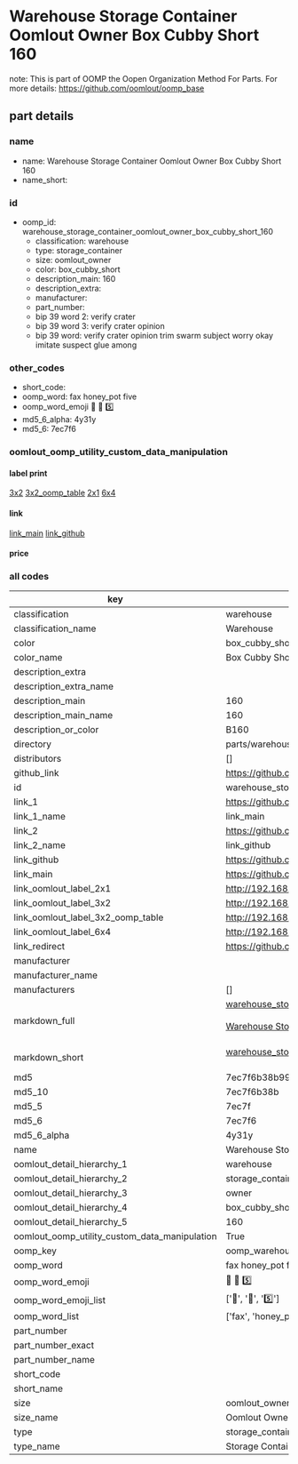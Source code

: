 # Warehouse Storage Container Oomlout Owner Box Cubby Short 160  

note: This is part of OOMP the Oopen Organization Method For Parts. For more details: https://github.com/oomlout/oomp_base

##  part details
  







### name
* name: Warehouse Storage Container Oomlout Owner Box Cubby Short 160
* name_short: 
### id
* oomp_id: warehouse_storage_container_oomlout_owner_box_cubby_short_160
  * classification: warehouse
  * type: storage_container
  * size: oomlout_owner
  * color: box_cubby_short
  * description_main: 160
  * description_extra: 
  * manufacturer: 
  * part_number: 
  * bip 39 word 2: verify crater
  * bip 39 word 3: verify crater opinion
  * bip 39 word: verify crater opinion trim swarm subject worry okay imitate suspect glue among

### other_codes
* short_code: 
* oomp_word: fax honey_pot five
* oomp_word_emoji :fax: :honey_pot: :five:
* md5_6_alpha: 4y31y
* md5_6: 7ec7f6






### oomlout_oomp_utility_custom_data_manipulation
#### label print
[3x2](http://192.168.1.245:1112/?label=oomp%204y31y)
[3x2_oomp_table](http://192.168.1.108:1112/?label=oomp%204y31y)
[2x1](http://192.168.1.242:1112/?label=oomp%204y31y)
[6x4](http://192.168.1.55:1112/?label=oomp%204y31y)    

#### link

[link_main](https://github.com/oomlout/oomlout_oomp_version_1_messy/tree/main/parts/warehouse_storage_container_oomlout_owner_box_cubby_short_160) [link_github](https://github.com/oomlout/oomlout_oomp_version_1_messy/tree/main/parts/warehouse_storage_container_oomlout_owner_box_cubby_short_160)                             

#### price







### all codes 
| key | value |  
| --- | --- |  
| classification | warehouse |  
| classification_name | Warehouse |  
| color | box_cubby_short |  
| color_name | Box Cubby Short |  
| description_extra |  |  
| description_extra_name |  |  
| description_main | 160 |  
| description_main_name | 160 |  
| description_or_color | B160 |  
| directory | parts/warehouse_storage_container_oomlout_owner_box_cubby_short_160 |  
| distributors | [] |  
| github_link | https://github.com/oomlout/oomlout_oomp_part_src/tree/main/parts/warehouse_storage_container_oomlout_owner_box_cubby_short_160 |  
| id | warehouse_storage_container_oomlout_owner_box_cubby_short_160 |  
| link_1 | https://github.com/oomlout/oomlout_oomp_version_1_messy/tree/main/parts/warehouse_storage_container_oomlout_owner_box_cubby_short_160 |  
| link_1_name | link_main |  
| link_2 | https://github.com/oomlout/oomlout_oomp_version_1_messy/tree/main/parts/warehouse_storage_container_oomlout_owner_box_cubby_short_160 |  
| link_2_name | link_github |  
| link_github | https://github.com/oomlout/oomlout_oomp_version_1_messy/tree/main/parts/warehouse_storage_container_oomlout_owner_box_cubby_short_160 |  
| link_main | https://github.com/oomlout/oomlout_oomp_version_1_messy/tree/main/parts/warehouse_storage_container_oomlout_owner_box_cubby_short_160 |  
| link_oomlout_label_2x1 | http://192.168.1.242:1112/?label=oomp%204y31y |  
| link_oomlout_label_3x2 | http://192.168.1.245:1112/?label=oomp%204y31y |  
| link_oomlout_label_3x2_oomp_table | http://192.168.1.108:1112/?label=oomp%204y31y |  
| link_oomlout_label_6x4 | http://192.168.1.55:1112/?label=oomp%204y31y |  
| link_redirect | https://github.com/oomlout/oomlout_oomp_version_1_messy/tree/main/parts/warehouse_storage_container_oomlout_owner_box_cubby_short_160 |  
| manufacturer |  |  
| manufacturer_name |  |  
| manufacturers | [] |  
| markdown_full | [warehouse_storage_container_oomlout_owner_box_cubby_short_160](none)<br>[](none)<br>[Warehouse Storage Container Oomlout Owner Box Cubby Short 160](none)<br><br> |  
| markdown_short | [warehouse_storage_container_oomlout_owner_box_cubby_short_160](none)<br><br> |  
| md5 | 7ec7f6b38b99ffbb5fedbe8b36cca795 |  
| md5_10 | 7ec7f6b38b |  
| md5_5 | 7ec7f |  
| md5_6 | 7ec7f6 |  
| md5_6_alpha | 4y31y |  
| name | Warehouse Storage Container Oomlout Owner Box Cubby Short 160 |  
| oomlout_detail_hierarchy_1 | warehouse |  
| oomlout_detail_hierarchy_2 | storage_container |  
| oomlout_detail_hierarchy_3 | owner |  
| oomlout_detail_hierarchy_4 | box_cubby_short |  
| oomlout_detail_hierarchy_5 | 160 |  
| oomlout_oomp_utility_custom_data_manipulation | True |  
| oomp_key | oomp_warehouse_storage_container_oomlout_owner_box_cubby_short_160 |  
| oomp_word | fax honey_pot five |  
| oomp_word_emoji | :fax: :honey_pot: :five: |  
| oomp_word_emoji_list | [':fax:', ':honey_pot:', ':five:'] |  
| oomp_word_list | ['fax', 'honey_pot', 'five'] |  
| part_number |  |  
| part_number_exact |  |  
| part_number_name |  |  
| short_code |  |  
| short_name |  |  
| size | oomlout_owner |  
| size_name | Oomlout Owner |  
| type | storage_container |  
| type_name | Storage Container |  
